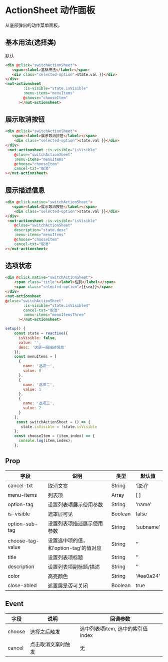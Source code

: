 # ActionSheet 动作面板

从底部弹出的动作菜单面板。

## 基本用法(选择类)

默认
```html
<div @click="switchActionSheet">
   <span><label>基础用法</label></span>
   <div class="selected-option">state.val }}</div>
</div>
<nut-actionsheet
        :is-visible="state.isVisible"
        :menu-items="menuItems"
        @choose="chooseItem"
      ></nut-actionsheet>
```

## 展示取消按钮
```html
<div @click="switchActionSheet">
   <span><label>展示取消按钮</label></span>
    <div class="selected-option">state.val }}</div>
</div>
 <nut-actionsheet :is-visible="isVisible" 
    @close="switchActionSheet"
    :menu-items="menuItems"
    @choose="chooseItem"
    cancel-txt="取消"
></nut-actionsheet>
```
## 展示描述信息
```html
<div @click.native="switchActionSheet">
   <span><label>展示取消按钮</label></span>
    <div class="selected-option">state.val }}</div>
</div>
 <nut-actionsheet :is-visible="isVisible" 
    @close="switchActionSheet"
    description="state.desc"
    :menu-items="menuItems"
    @choose="chooseItem"
    cancel-txt="取消"
></nut-actionsheet>
```

## 选项状态
```html
<div @click.native="switchActionSheet">
    <span class="title"><label>性别</label></span>
    <span class="selected-option">{{sex}}</span>
</div>
<nut-actionsheet
@close="switchActionSheet"
        :is-visible="state.isVisible4"
        cancel-txt="取消"
        :menu-items="menuItemsThree"
      ></nut-actionsheet>
```

```javascript
setup() {
    const state = reactive({
      isVisible: false,
      value: '',
      desc: '这是一段描述信息'
    });
    const menuItems = [
      {
        name: '选项一',
        value: 0
      },
      {
        name: '选项二',
        value: 1
      },
      {
        name: '选项三',
        value: 2
      }
    ];
     const switchActionSheet = () => {
       state.isVisible = !state.isVisible
    };
    const chooseItem = (item,index) => {
      console.log(item,index);
    };

```

## Prop

| 字段 | 说明 | 类型 | 默认值
|----- | ----- | ----- | ----- 
| cancel-txt | 取消文案 | String | '取消'
| menu-items | 列表项 | Array | [ ]
| option-tag | 设置列表项展示使用参数 | String | 'name'
| is-visible | 遮罩层可见 | Boolean | false
| option-sub-tag | 设置列表项描述展示使用参数 | String | 'subname'
| choose-tag-value | 设置选中项的值，和'option-tag'的值对应 | String | ''
| title | 设置列表项标题 | String | ''
| description | 设置列表项副标题/描述 | String | ''
| color | 高亮颜色 | String | '#ee0a24'
| close-abled | 遮罩层是否可关闭 | Boolean | true


## Event

| 字段 | 说明 | 回调参数 
|----- | ----- | ----- 
| choose | 选择之后触发 | 选中列表项item, 选中的索引值index 
| cancel | 点击取消文案时触发 | 无